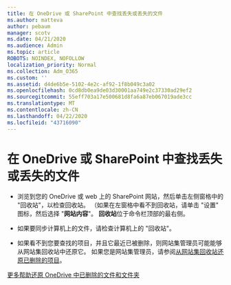 ```yaml
---
title: 在 OneDrive 或 SharePoint 中查找丢失或丢失的文件
ms.author: matteva
author: pebaum
manager: scotv
ms.date: 04/21/2020
ms.audience: Admin
ms.topic: article
ROBOTS: NOINDEX, NOFOLLOW
localization_priority: Normal
ms.collection: Adm_O365
ms.custom: ''
ms.assetid: d4de6b5e-5102-4e2c-af92-1f8b049c3a02
ms.openlocfilehash: 0cd8db0ea9de03d30001aa749e2c37330ad29ef2
ms.sourcegitcommit: 55eff703a17e500681d8fa6a87eb067019ade3cc
ms.translationtype: MT
ms.contentlocale: zh-CN
ms.lasthandoff: 04/22/2020
ms.locfileid: "43716090"
---
```

# <a name="find-lost-or-missing-files-in-onedrive-or-sharepoint"></a>在 OneDrive 或 SharePoint 中查找丢失或丢失的文件

- 浏览到您的 OneDrive 或 web 上的 SharePoint 网站，然后单击左侧窗格中的 "回收站"，以检查回收站。 （如果在左窗格中看不到回收站，请单击 "设置" 图标，然后选择 "**网站内容**"。 **回收站**位于命令栏顶部的最右侧。 
    
- 如果要同步计算机上的文件，请检查计算机上的 "回收站"。 
    
- 如果看不到您要查找的项目，并且它最近已被删除，则网站集管理员可能能够从网站集回收站中还原它。 如果您是网站集管理员，请参阅[从网站集回收站还原已删除的项目](https://go.microsoft.com/fwlink/?linkid=866439)。
    
[更多帮助还原 OneDrive 中已删除的文件和文件夹](https://go.microsoft.com/fwlink/?linkid=872872)
  


